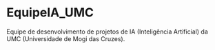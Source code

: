 # EquipeIA_UMC
Equipe de desenvolvimento de projetos de IA (Inteligência Artificial) da UMC (Universidade de Mogi das Cruzes). 
